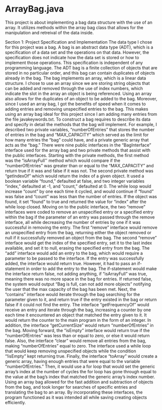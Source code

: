 # ArrayBag.java
This project is about implementing a bag data structure with the use of an array. It utilizes methods within the array bag class that allows for the manipulation and retreival of the data inside. 

Section 1: Project Specification and Implementation
	The data type I chose for this project was a bag. A bag is an abstract data type (ADT), which is a specification of a data set and the operations on that data. However, the specification does not indicate how the data set is stored or how to implement those operations. This specification is independent of any programming language. The ADT bag is a finite collection of objects that are stored in no particular order, and this bag can contain duplicates of objects already in the bag. The bag implements an array, which is a linear data structure. I chose to use an array since we are storing string objects that can be added and removed through the use of index numbers, which indicate the slot in the array an object is being referenced. Using an array also allows for the duplicates of an object to be added to the bag. Moreover, since I used an array bag, I got the benefits of speed when it comes to adding entries and removing unspecified entries to the bag. This makes using an array bag ideal for this project since I am adding many entries from the file javakeywords.txt. To construct a bag requires to describe its data and specify in detail the methods that the bag will implement. For example, I described two private variables, “numberOfEntries” that stores the number of entries in the bag and “MAX_CAPACITY” which served as the limit for how many entries the “bag” could have, and a private generic array that acts as the “bag.” There were nine public interfaces in the “BagInterface”  interface used for the array bag and two private methods that assist with the public interfaces. Starting with the private methods, the first method was the “isArrayFull'' method which would compare if the “numberOfEntries” was greater than or equal to the “MAX_CAPACITY” and return true if it was and false if it was not. The second private method was “getIndexOf” which would return the index of a given object. It used a boolean variable “found,” defaulted at false, and two integer variables “index,” defaulted at -1, and “count,” defaulted at 0. The while loop would increase “count” by one each time it cycled, and would continue if “found” was false and “count” was less than the number of entries. If the object was found, it set “found” to true and returned the value for “index” after the while loop closed. Moving on to the public interface, the two “remove” interfaces were coded to remove an unspecified entry or a specified entry within the bag if the parameter of an entry was passed through the remove interface, all while decreasing the number of entries by one if it was successful in removing the entry. The first “remove” interface would remove an unspecified entry from the bag, returning either the object removed or null if it successfully removed an object from the bag. The second “remove” interface would get the index of the specified entry, set it to the last index available, and set it to null, erasing the specified entry from the bag. The “add” interface would add an entry to the bag, which would require a parameter to be passed to the interface. If the entry was successfully added, the interface would return true. However, it had to pass an if-statement in order to add the entry to the bag. The if-statement would make the interface return false, not adding anything, if “isArrayFull” was true, meaning there was no more space in the bag for entries. If returned false, the system would output “Bag is full, can not add more objects” notifying the user that the max capacity of the bag has been met.  Next, the “contains” interface would iterate through the bag searching for the parameter given to it, and return true if the entry existed in the bag or return false if it could not find the entry. The interface “getFrequencyOf” would receive an entry and iterate through the bag, increasing a counter by one each time it encountered an object that matched the entry given to it. It would return the counter to the main program in the form of an integer. In addition, the interface “getCurrentSize” would return “numberOfEntries” in the bag. Moving forward, the “isEmpty” interface would return true if the “numberOfEntries” was less than or equal to zero, or else it would return false. Also, the interface “clear” would remove all entries from the bag, making “numberOfEntries” equal to zero. The interface used a while loop that would keep removing unspecified objects while the condition “!isEmpty” kept returning true. Finally, the interface “toArray” would create a generic array, having enough entries that were equal to the variable “numberOfEntries.” Then, it would use a for loop that would set the generic array’s index at the number of cycles the for loop has gone through equal to the value at the bag’s index that matched the generic array’s index number. Using an array bag allowed for the fast addition and subtraction of objects from the bag, and took longer for searches of specific entries and translating the bag to an array. By incorporating these interfaces, the program functioned as it was intended all while saving creating objects efficiently.
